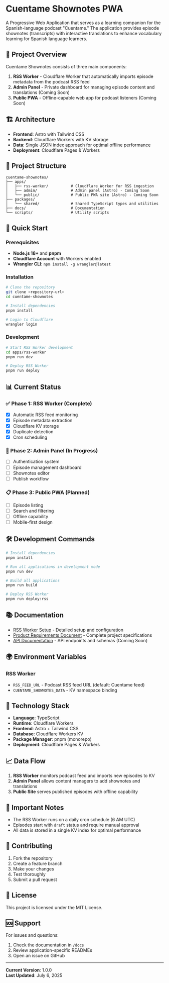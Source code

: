 # Cuentame Shownotes PWA

A Progressive Web Application that serves as a learning companion for the Spanish-language podcast "Cuentame." The application provides episode shownotes (transcripts) with interactive translations to enhance vocabulary learning for Spanish language learners.

## 🎯 Project Overview

Cuentame Shownotes consists of three main components:

1. **RSS Worker** - Cloudflare Worker that automatically imports episode metadata from the podcast RSS feed
2. **Admin Panel** - Private dashboard for managing episode content and translations (Coming Soon)
3. **Public PWA** - Offline-capable web app for podcast listeners (Coming Soon)

## 🏗️ Architecture

- **Frontend**: Astro with Tailwind CSS
- **Backend**: Cloudflare Workers with KV storage
- **Data**: Single JSON index approach for optimal offline performance
- **Deployment**: Cloudflare Pages & Workers

## 📁 Project Structure

```
cuentame-shownotes/
├── apps/
│   ├── rss-worker/          # Cloudflare Worker for RSS ingestion
│   ├── admin/               # Admin panel (Astro) - Coming Soon
│   └── public/              # Public PWA site (Astro) - Coming Soon
├── packages/
│   └── shared/              # Shared TypeScript types and utilities
├── docs/                    # Documentation
└── scripts/                 # Utility scripts
```

## 🚀 Quick Start

### Prerequisites

- **Node.js 18+** and **pnpm**
- **Cloudflare Account** with Workers enabled
- **Wrangler CLI**: `npm install -g wrangler@latest`

### Installation

```bash
# Clone the repository
git clone <repository-url>
cd cuentame-shownotes

# Install dependencies
pnpm install

# Login to Cloudflare
wrangler login
```

### Development

```bash
# Start RSS Worker development
cd apps/rss-worker
pnpm run dev

# Deploy RSS Worker
pnpm run deploy
```

## 📊 Current Status

### ✅ Phase 1: RSS Worker (Complete)

- [x] Automatic RSS feed monitoring
- [x] Episode metadata extraction
- [x] Cloudflare KV storage
- [x] Duplicate detection
- [x] Cron scheduling

### 🚧 Phase 2: Admin Panel (In Progress)

- [ ] Authentication system
- [ ] Episode management dashboard
- [ ] Shownotes editor
- [ ] Publish workflow

### 📋 Phase 3: Public PWA (Planned)

- [ ] Episode listing
- [ ] Search and filtering
- [ ] Offline capability
- [ ] Mobile-first design

## 🛠️ Development Commands

```bash
# Install dependencies
pnpm install

# Run all applications in development mode
pnpm run dev

# Build all applications
pnpm run build

# Deploy RSS Worker
pnpm run deploy:rss
```

## 📚 Documentation

- [RSS Worker Setup](./apps/rss-worker/README.md) - Detailed setup and configuration
- [Product Requirements Document](./docs/PRD.md) - Complete project specifications
- [API Documentation](./docs/API.md) - API endpoints and schemas (Coming Soon)

## 🌍 Environment Variables

### RSS Worker

- `RSS_FEED_URL` - Podcast RSS feed URL (default: Cuentame feed)
- `CUENTAME_SHOWNOTES_DATA` - KV namespace binding

## 🔧 Technology Stack

- **Language**: TypeScript
- **Runtime**: Cloudflare Workers
- **Frontend**: Astro + Tailwind CSS
- **Database**: Cloudflare Workers KV
- **Package Manager**: pnpm (monorepo)
- **Deployment**: Cloudflare Pages & Workers

## 📈 Data Flow

1. **RSS Worker** monitors podcast feed and imports new episodes to KV
2. **Admin Panel** allows content managers to add shownotes and translations
3. **Public Site** serves published episodes with offline capability

## 🚨 Important Notes

- The RSS Worker runs on a daily cron schedule (6 AM UTC)
- Episodes start with `draft` status and require manual approval
- All data is stored in a single KV index for optimal performance

## 🤝 Contributing

1. Fork the repository
2. Create a feature branch
3. Make your changes
4. Test thoroughly
5. Submit a pull request

## 📄 License

This project is licensed under the MIT License.

## 🆘 Support

For issues and questions:

1. Check the documentation in `/docs`
2. Review application-specific READMEs
3. Open an issue on GitHub

---

**Current Version**: 1.0.0  
**Last Updated**: July 6, 2025
